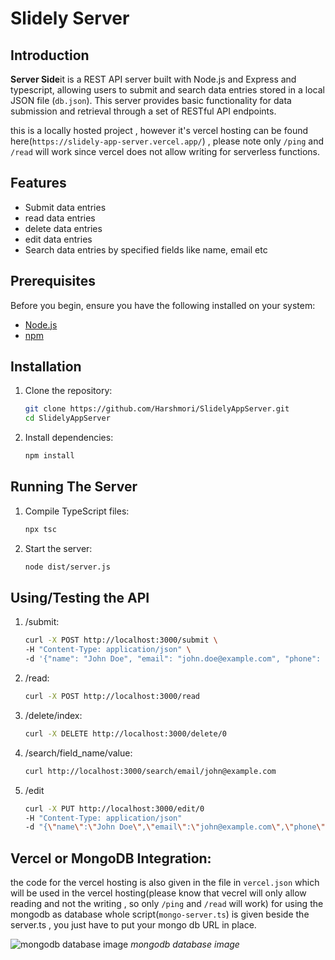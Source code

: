 # Slidely Server

## Introduction

**Server Side**it is a REST API server built with Node.js and Express and typescript, allowing users to submit and search data entries stored in a local JSON file (`db.json`). This server provides basic functionality for data submission and retrieval through a set of RESTful API endpoints.

this is a locally hosted project , however it's vercel hosting can be found here(`https://slidely-app-server.vercel.app/`) , please note only `/ping` and `/read` will work since vercel does not allow writing for serverless functions.
## Features

- Submit data entries
- read data entries
- delete data entries
- edit data entries
- Search data entries by specified fields like name, email etc

## Prerequisites

Before you begin, ensure you have the following installed on your system:

- [Node.js](https://nodejs.org/)
- [npm](https://www.npmjs.com/)

## Installation

1. Clone the repository:
   ```bash
   git clone https://github.com/Harshmori/SlidelyAppServer.git
   cd SlidelyAppServer
   
2. Install dependencies:
   ```bash
   npm install

## Running The Server

1. Compile TypeScript files:
   ```bash
   npx tsc

2. Start the server:
   ```bash
   node dist/server.js

## Using/Testing the API

1. /submit:
   ```bash
   curl -X POST http://localhost:3000/submit \
   -H "Content-Type: application/json" \
   -d '{"name": "John Doe", "email": "john.doe@example.com", "phone": "1234567890", "github_link": "https://github.com/johndoe", "stopwatch_time": "00:05:30"}'
   
2. /read:
   ```bash
   curl -X POST http://localhost:3000/read

3. /delete/index:
   ```bash
   curl -X DELETE http://localhost:3000/delete/0

4. /search/field_name/value:
   ```bash
   curl http://localhost:3000/search/email/john@example.com
   ```
5. /edit
   ```bash
   curl -X PUT http://localhost:3000/edit/0
   -H "Content-Type: application/json"
   -d "{\"name\":\"John Doe\",\"email\":\"john@example.com\",\"phone\":\"1234567890\",\"github_link\":\"https://github.com/johndoe\",\"stopwatch_time\":\"00:10:00\"}"


## Vercel or MongoDB Integration:
  the code for the vercel hosting is also given in the file in `vercel.json` which will be used in the vercel hosting(please know that vecrel will only allow reading and not the writing , so only `/ping` and `/read` will work)
   for using the mongodb as database whole script(`mongo-server.ts`) is given beside the server.ts , you just have to put your mongo db URL in place.


![mongodb database image](mongo.png)
*mongodb database image*
  
